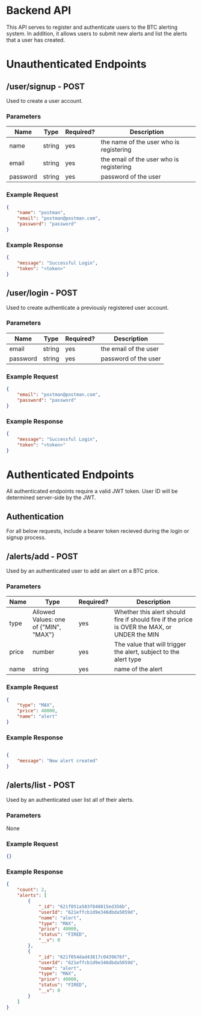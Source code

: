 # Backend API

This API serves to register and authenticate users to the BTC alerting system.  In addition, it allows users to submit new alerts and list the alerts that a user has created.

# Unauthenticated Endpoints

## /user/signup - POST

Used to create a user account.

### Parameters

| **Name** | **Type** | **Required?** | **Description**                          |
|----------|----------|---------------|------------------------------------------|
| name     | string   | yes           | the name of the user who is registering  |
| email    | string   | yes           | the email of the user who is registering |
| password | string   | yes           | password of the user                     |

### Example Request

```json
{
    "name": "postman",
    "email": "postman@postman.com",
    "password": "password"
}
```

### Example Response

```json
{
    "message": "Successful Login",
    "token": "<token>"
}
```

## /user/login - POST

Used to create authenticate a previously registered user account.

### Parameters

| **Name** | **Type** | **Required?** | **Description**                          |
|----------|----------|---------------|------------------------------------------|
| email    | string   | yes           | the email of the user |
| password | string   | yes           | password of the user                     |

### Example Request

```json
{
    "email": "postman@postman.com",
    "password": "password"
}
```

### Example Response

```json
{
    "message": "Successful Login",
    "token": "<token>"
}
```


# Authenticated Endpoints

All authenticated endpoints require a valid JWT token.  User ID will be determined server-side by the JWT.

## Authentication

For all below requests, include a bearer token recieved during the login or signup process.

## /alerts/add - POST

Used by an authenticated user to add an alert on a BTC price.

### Parameters

| **Name** | **Type**                              | **Required?** | **Description**                                                                              |
|----------|---------------------------------------|---------------|----------------------------------------------------------------------------------------------|
| type     | Allowed Values: one of {"MIN", "MAX"} | yes           | Whether this alert should fire if should fire if the price is OVER the MAX, or UNDER the MIN |
| price    | number                                | yes           | The value that will trigger the alert, subject to the alert type                             |
| name     | string                                | yes           | name of the alert                                                                            |                 |

### Example Request

```json
{
    "type": "MAX",
    "price": 40000,
    "name": "alert"
}
```

### Example Response

```json

{
    "message": "New alert created"
}
```


## /alerts/list - POST

Used by an authenticated user list all of their alerts.

### Parameters

None

### Example Request

```json
{}
```

### Example Response

```json
{
    "count": 2,
    "alerts": [
        {
            "_id": "621f051a583f848815ed356b",
            "userId": "621effcb1d9e346dbda5059d",
            "name": "alert",
            "type": "MAX",
            "price": 40000,
            "status": "FIRED",
            "__v": 0
        },
        {
            "_id": "621f054dad43817c0439676f",
            "userId": "621effcb1d9e346dbda5059d",
            "name": "alert",
            "type": "MAX",
            "price": 40000,
            "status": "FIRED",
            "__v": 0
        }
    ]
}
```